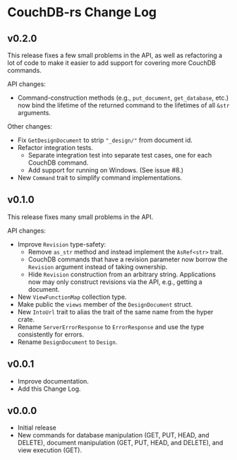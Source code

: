 # CouchDB-rs Change Log

## v0.2.0

This release fixes a few small problems in the API, as well as
refactoring a lot of code to make it easier to add support for covering
more CouchDB commands.

API changes:

* Command-construction methods (e.g., `put_document`, `get_database`,
	etc.) now bind the lifetime of the returned command to the lifetimes
  of all `&str` arguments.

Other changes:

* Fix `GetDesignDocument` to strip `"_design/"` from document id.
* Refactor integration tests.
	* Separate integration test into separate test cases, one for each
	  CouchDB command.
  * Add support for running on Windows. (See issue #8.)
* New `Command` trait to simplify command implementations.

## v0.1.0

This release fixes many small problems in the API.

API changes:

* Improve `Revision` type-safety:
	* Remove `as_str` method and instead implement the `AsRef<str>` trait.
	* CouchDB commands that have a revision parameter now borrow the
	  `Revision` argument instead of taking ownership.
	* Hide `Revision` construction from an arbitrary string. Applications
		now may only construct revisions via the API, e.g., getting a
    document.
* New `ViewFunctionMap` collection type.
* Make public the `views` member of the `DesignDocument` struct.
* New `IntoUrl` trait to alias the trait of the same name from the hyper
  crate.
* Rename `ServerErrorResponse` to `ErrorResponse` and use the type
  consistently for errors.
* Rename `DesignDocument` to `Design`.

## v0.0.1

* Improve documentation.
* Add this Change Log.

## v0.0.0

* Initial release
* New commands for database manipulation (GET, PUT, HEAD, and DELETE),
	document manipulation (GET, PUT, HEAD, and DELETE), and view execution
  (GET).
